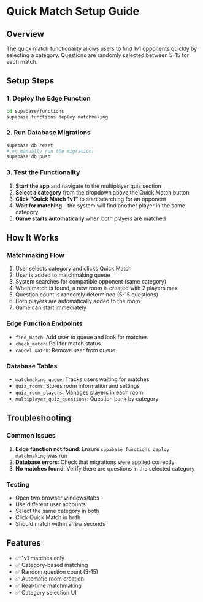 # Quick Match Setup Guide

## Overview
The quick match functionality allows users to find 1v1 opponents quickly by selecting a category. Questions are randomly selected between 5-15 for each match.

## Setup Steps

### 1. Deploy the Edge Function
```bash
cd supabase/functions
supabase functions deploy matchmaking
```

### 2. Run Database Migrations
```bash
supabase db reset
# or manually run the migration:
supabase db push
```

### 3. Test the Functionality

1. **Start the app** and navigate to the multiplayer quiz section
2. **Select a category** from the dropdown above the Quick Match button
3. **Click "Quick Match 1v1"** to start searching for an opponent
4. **Wait for matching** - the system will find another player in the same category
5. **Game starts automatically** when both players are matched

## How It Works

### Matchmaking Flow
1. User selects category and clicks Quick Match
2. User is added to matchmaking queue
3. System searches for compatible opponent (same category)
4. When match is found, a new room is created with 2 players max
5. Question count is randomly determined (5-15 questions)
6. Both players are automatically added to the room
7. Game can start immediately

### Edge Function Endpoints
- `find_match`: Add user to queue and look for matches
- `check_match`: Poll for match status
- `cancel_match`: Remove user from queue

### Database Tables
- `matchmaking_queue`: Tracks users waiting for matches
- `quiz_rooms`: Stores room information and settings
- `quiz_room_players`: Manages players in each room
- `multiplayer_quiz_questions`: Question bank by category

## Troubleshooting

### Common Issues
1. **Edge function not found**: Ensure `supabase functions deploy matchmaking` was run
2. **Database errors**: Check that migrations were applied correctly
3. **No matches found**: Verify there are questions in the selected category

### Testing
- Open two browser windows/tabs
- Use different user accounts
- Select the same category in both
- Click Quick Match in both
- Should match within a few seconds

## Features
- ✅ 1v1 matches only
- ✅ Category-based matching
- ✅ Random question count (5-15)
- ✅ Automatic room creation
- ✅ Real-time matchmaking
- ✅ Category selection UI
